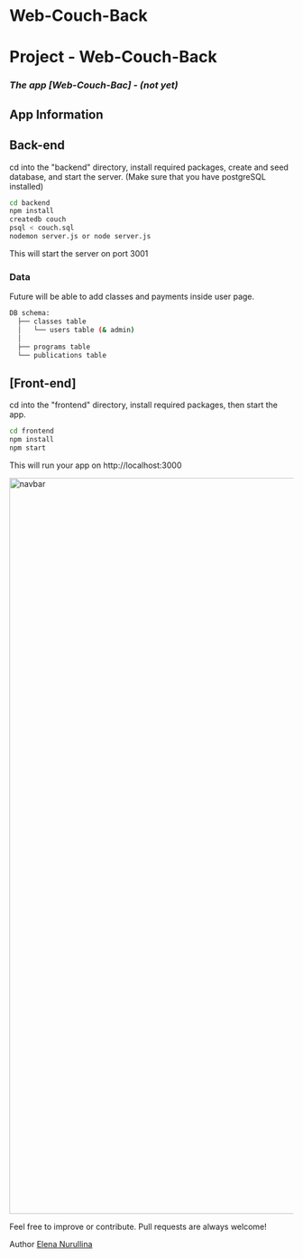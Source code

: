 # Web-Couch-Back
# Project - Web-Couch-Back
### *The app [Web-Couch-Bac] - (not yet)*

## App Information
## Back-end

cd into the "backend" directory, install required packages, create and seed database, and start the server. (Make sure that you have postgreSQL installed)

  ```sh
  cd backend  
  npm install  
  createdb couch
  psql < couch.sql  
  nodemon server.js or node server.js
  ```  
  
  This will start the server on port 3001
  
### Data

Future will be able to add classes and payments inside user page.

```sh
DB schema: 
  ├── classes table 
  │   └── users table (& admin)
  │                 
  ├── programs table
  └── publications table
 ```

## [Front-end]

cd into the "frontend" directory, install required packages, then start the app.

  ```sh
  cd frontend    
  npm install    
  npm start
  ```

  This will run your app on http://localhost:3000

<img width="1304" alt="navbar" src="https://user-images.githubusercontent.com/75818489/198122186-704db66a-433a-4740-b13f-a2398f1f82f7.png">

Feel free to improve or contribute. Pull requests are always welcome!

Author [Elena Nurullina](https://github.com/ElenkaSan/)
